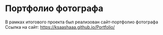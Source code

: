 # Портфолио фотографа
В рамках итогового проекта был реализован сайт-портфолио фотографа 
Ссылка на сайт: https://ksaashaaa.github.io/Portfolio/ 
